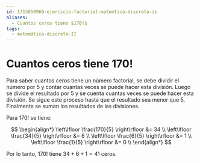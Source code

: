 ```yaml
---
id: 1715850969-ejercicio-factorial-matemtica-discreta-ii
aliases:
  - Cuantos ceros tiene $170!$
tags:
  - matemática-discreta-II
---
```


# Cuantos ceros tiene $170!$

Para saber cuantos ceros tiene un número factorial, se debe dividir el número por $5$ y contar cuantas veces se puede hacer esta división. Luego se divide el resultado por $5$ y se cuenta cuantas veces se puede hacer esta división. Se sigue este proceso hasta que el resultado sea menor que $5$. Finalmente se suman los resultados de las divisiones.

Para $170!$ se tiene:

$$
\begin{align*}
\left\lfloor \frac{170}{5} \right\rfloor &= 34 \\
\left\lfloor \frac{34}{5} \right\rfloor &= 6 \\
\left\lfloor \frac{6}{5} \right\rfloor &= 1 \\
\left\lfloor \frac{1}{5} \right\rfloor &= 0 \\
\end{align*}
$$

Por lo tanto, $170!$ tiene $34+6+1=41$ ceros.

